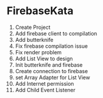 # FirebaseKata
1. Create Project
2. Add firebase client to compilation
3. Add butterknife
4. Fix firebase compilation issue
5. Fix render problem
6. Add List View to design
7. Init butterknife and firebase
8. Create connection to firebase
9. set Array Adapter for List View
10. Add Internet permission 
11. Add Child Event Listener